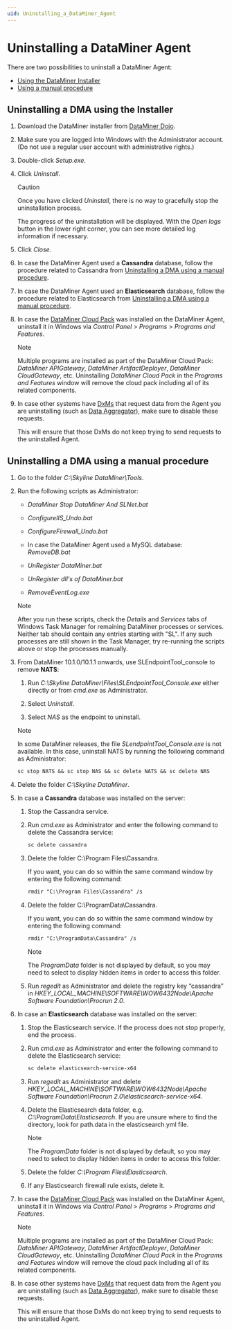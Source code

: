 ```yaml
---
uid: Uninstalling_a_DataMiner_Agent
---
```


# Uninstalling a DataMiner Agent

There are two possibilities to uninstall a DataMiner Agent:

- [Using the DataMiner Installer](#uninstalling-a-dma-using-the-installer)
- [Using a manual procedure](#uninstalling-a-dma-using-a-manual-procedure)

## Uninstalling a DMA using the Installer

1. Download the DataMiner installer from [DataMiner Dojo](https://community.dataminer.services/dataminer-installer/?hilite=installer).

1. Make sure you are logged into Windows with the Administrator account. (Do not use a regular user account with administrative rights.)

1. Double-click *Setup.exe*.

1. Click *Uninstall*.

   > [!CAUTION]
   > Once you have clicked *Uninstall*, there is no way to gracefully stop the uninstallation process.

   The progress of the uninstallation will be displayed. With the *Open logs* button in the lower right corner, you can see more detailed log information if necessary.

1. Click *Close*.

1. In case the DataMiner Agent used a **Cassandra** database, follow the procedure related to Cassandra from [Uninstalling a DMA using a manual procedure](#uninstalling-a-dma-using-a-manual-procedure).

1. In case the DataMiner Agent used an **Elasticsearch** database, follow the procedure related to Elasticsearch from [Uninstalling a DMA using a manual procedure](#uninstalling-a-dma-using-a-manual-procedure).

1. In case the [DataMiner Cloud Pack](xref:CloudPackages) was installed on the DataMiner Agent, uninstall it in Windows via *Control Panel* > *Programs* > *Programs and Features*.

   > [!NOTE]
   > Multiple programs are installed as part of the DataMiner Cloud Pack: *DataMiner APIGateway*, *DataMiner ArtifactDeployer*, *DataMiner CloudGateway*, etc. Uninstalling *DataMiner Cloud Pack* in the *Programs and Features* window will remove the cloud pack including all of its related components.

1. In case other systems have [DxMs](xref:DataMinerExtensionModules) that request data from the Agent you are uninstalling (such as [Data Aggregator](xref:Data_Aggregator_DxM)), make sure to disable these requests.

   This will ensure that those DxMs do not keep trying to send requests to the uninstalled Agent.

## Uninstalling a DMA using a manual procedure

1. Go to the folder *C:\\Skyline DataMiner\\Tools*.

1. Run the following scripts as Administrator:

   - *DataMiner Stop DataMiner And SLNet.bat*

   - *ConfigureIIS_Undo.bat*

   - *ConfigureFirewall_Undo.bat*

   - In case the DataMiner Agent used a MySQL database: *RemoveDB.bat*

   - *UnRegister DataMiner.bat*

   - *UnRegister dll's of DataMiner.bat*

   - *RemoveEventLog.exe*

   > [!NOTE]
   > After you run these scripts, check the *Details* and *Services* tabs of Windows Task Manager for remaining DataMiner processes or services. Neither tab should contain any entries starting with "SL". If any such processes are still shown in the Task Manager, try re-running the scripts above or stop the processes manually.

1. From DataMiner 10.1.0/10.1.1 onwards, use SLEndpointTool_console to remove **NATS**:

   1. Run *C:\\Skyline DataMiner\\Files\\SLEndpointTool_Console.exe* either directly or from *cmd.exe* as Administrator.

   1. Select *Uninstall*.

   1. Select *NAS* as the endpoint to uninstall.

   > [!NOTE]
   > In some DataMiner releases, the file *SLendpointTool_Console.exe* is not available. In this case, uninstall NATS by running the following command as Administrator:
   >
   > ```txt
   > sc stop NATS && sc stop NAS && sc delete NATS && sc delete NAS
   > ```

1. Delete the folder *C:\\Skyline DataMiner*.

1. In case a **Cassandra** database was installed on the server:

   1. Stop the Cassandra service.

   1. Run *cmd.exe* as Administrator and enter the following command to delete the Cassandra service:

      ```txt
      sc delete cassandra
      ```

   1. Delete the folder C:\\Program Files\\Cassandra.

      If you want, you can do so within the same command window by entering the following command:

      ```txt
      rmdir "C:\Program Files\Cassandra" /s
      ```

   1. Delete the folder C:\\ProgramData\\Cassandra.

      If you want, you can do so within the same command window by entering the following command:

      ```txt
      rmdir "C:\ProgramData\Cassandra" /s
      ```

      > [!NOTE]
      > The *ProgramData* folder is not displayed by default, so you may need to select to display hidden items in order to access this folder.

   1. Run *regedit* as Administrator and delete the registry key “cassandra” in *HKEY_LOCAL_MACHINE\\SOFTWARE\\WOW6432Node\\Apache Software Foundation\\Procrun 2.0*.

1. In case an **Elasticsearch** database was installed on the server:

   1. Stop the Elasticsearch service. If the process does not stop properly, end the process.

   1. Run *cmd.exe* as Administrator and enter the following command to delete the Elasticsearch service:

      ```txt
      sc delete elasticsearch-service-x64
      ```

   1. Run *regedit* as Administrator and delete *HKEY_LOCAL_MACHINE\\SOFTWARE\\WOW6432Node\\Apache Software Foundation\\Procrun 2.0\\elasticsearch-service-x64*.

   1. Delete the Elasticsearch data folder, e.g. *C:\\ProgramData\\Elasticsearch*. If you are unsure where to find the directory, look for path.data in the elasticsearch.yml file.

      > [!NOTE]
      > The *ProgramData* folder is not displayed by default, so you may need to select to display hidden items in order to access this folder.

   1. Delete the folder *C:\\Program Files\\Elasticsearch*.

   1. If any Elasticsearch firewall rule exists, delete it.

1. In case the [DataMiner Cloud Pack](xref:CloudPackages) was installed on the DataMiner Agent, uninstall it in Windows via *Control Panel* > *Programs* > *Programs and Features*.

   > [!NOTE]
   > Multiple programs are installed as part of the DataMiner Cloud Pack: *DataMiner APIGateway*, *DataMiner ArtifactDeployer*, *DataMiner CloudGateway*, etc. Uninstalling *DataMiner Cloud Pack* in the *Programs and Features* window will remove the cloud pack including all of its related components.

1. In case other systems have [DxMs](xref:DataMinerExtensionModules) that request data from the Agent you are uninstalling (such as [Data Aggregator](xref:Data_Aggregator_DxM)), make sure to disable these requests.

   This will ensure that those DxMs do not keep trying to send requests to the uninstalled Agent.
